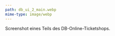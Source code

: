 ```yaml
---
path: db_ui_2_main.webp
mime-type: image/webp
---
```


Screenshot eines Teils des DB-Online-Ticketshops.
